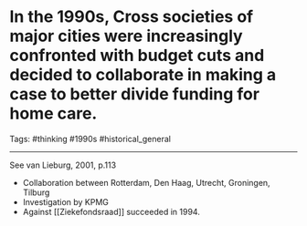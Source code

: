 # In the 1990s, Cross societies of major cities were increasingly confronted with budget cuts and decided to collaborate in making a case to better divide funding for home care.
Tags: #thinking #1990s #historical_general 

---

See van Lieburg, 2001, p.113
- Collaboration between Rotterdam, Den Haag, Utrecht, Groningen, Tilburg
- Investigation by KPMG
- Against [[Ziekefondsraad]]  succeeded in 1994.